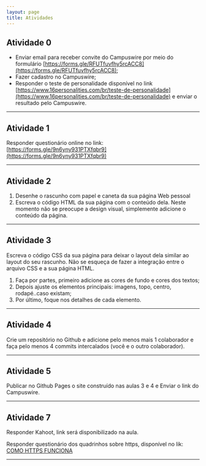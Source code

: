 ```yaml
---
layout: page
title: Atividades
---
```


## Atividade 0
- Enviar email para receber convite do Campuswire por meio do formulário [https://forms.gle/RFUTfuvfhy5rcACC8](https://forms.gle/RFUTfuvfhy5rcACC8);
- Fazer cadastro no Campuswire;
- Responder o teste de personalidade disponível no link [https://www.16personalities.com/br/teste-de-personalidade](https://www.16personalities.com/br/teste-de-personalidade) e enviar o resultado pelo Campuswire.

---

## Atividade 1

Responder questionário online no link: [https://forms.gle/9n6yny931PTXfqbr9](https://forms.gle/9n6yny931PTXfqbr9)

---

## Atividade 2

1. Desenhe o rascunho com papel e caneta da sua página Web pessoal
1. Escreva o código HTML da sua página com o conteúdo dela. Neste momento
não se preocupe a design visual, simplemente adicione o conteúdo da página.

---

## Atividade 3

Escreva o código CSS da sua página para deixar o layout dela similar ao layout do seu rascunho. 
Não se esqueça de fazer a integração entre o arquivo CSS e a sua página HTML.
  1. Faça por partes, primeiro adicione as cores de fundo e cores dos textos;
  1. Depois ajuste os elementos principais: imagens, topo, centro, rodapé..caso existam;
  1. Por último, foque nos detalhes de cada elemento.

---

## Atividade 4

Crie um repositório no Github e adicione pelo menos mais 1 colaborador e faça pelo menos 4 commits intercalados (você e o outro colaborador).

---

## Atividade 5

Publicar no Github Pages o site construído nas aulas 3 e 4 e Enviar o link do Campuswire.

---


## Atividade 7

Responder Kahoot, link será disponibilizado na aula.

Responder questionário dos quadrinhos sobre https, disponível no lik: 
 <a href="https://howhttps.works/why-do-we-need-https/" target="_blank">COMO HTTPS FUNCIONA</a>


----